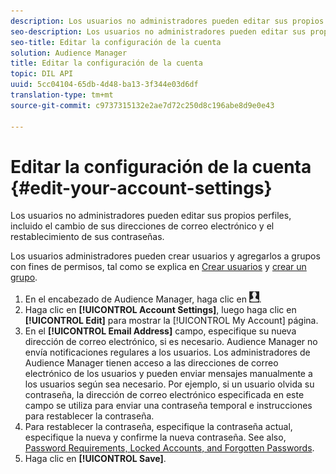 ```yaml
---
description: Los usuarios no administradores pueden editar sus propios perfiles, incluido el cambio de sus direcciones de correo electrónico y el restablecimiento de sus contraseñas.
seo-description: Los usuarios no administradores pueden editar sus propios perfiles, incluido el cambio de sus direcciones de correo electrónico y el restablecimiento de sus contraseñas.
seo-title: Editar la configuración de la cuenta
solution: Audience Manager
title: Editar la configuración de la cuenta
topic: DIL API
uuid: 5cc04104-65db-4d48-ba13-3f344e03d6df
translation-type: tm+mt
source-git-commit: c9737315132e2ae7d72c250d8c196abe8d9e0e43

---
```



# Editar la configuración de la cuenta {#edit-your-account-settings}

Los usuarios no administradores pueden editar sus propios perfiles, incluido el cambio de sus direcciones de correo electrónico y el restablecimiento de sus contraseñas.

<!-- t_edit_account_settings.xml -->

Los usuarios administradores pueden crear usuarios y agregarlos a grupos con fines de permisos, tal como se explica en [Crear usuarios](../../features/administration/administration-overview.md#create-users) y [crear un grupo](../../features/administration/administration-overview.md#create-group).

1. En el encabezado de Audience Manager, haga clic en ![](assets/icon_profile.png).
1. Haga clic en **[!UICONTROL Account Settings]**, luego haga clic en **[!UICONTROL Edit]** para mostrar la [!UICONTROL My Account] página.
1. En el **[!UICONTROL Email Address]** campo, especifique su nueva dirección de correo electrónico, si es necesario. Audience Manager no envía notificaciones regulares a los usuarios. Los administradores de Audience Manager tienen acceso a las direcciones de correo electrónico de los usuarios y pueden enviar mensajes manualmente a los usuarios según sea necesario. Por ejemplo, si un usuario olvida su contraseña, la dirección de correo electrónico especificada en este campo se utiliza para enviar una contraseña temporal e instrucciones para restablecer la contraseña.
1. Para restablecer la contraseña, especifique la contraseña actual, especifique la nueva y confirme la nueva contraseña.
See also, [Password Requirements, Locked Accounts, and Forgotten Passwords](../../reference/password-requirements.md).
1. Haga clic en **[!UICONTROL Save]**.
